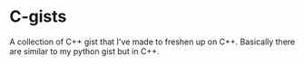 # C-gists
A collection of C++ gist that I've made to freshen up on C++. Basically there are similar to my python gist but in C++.
